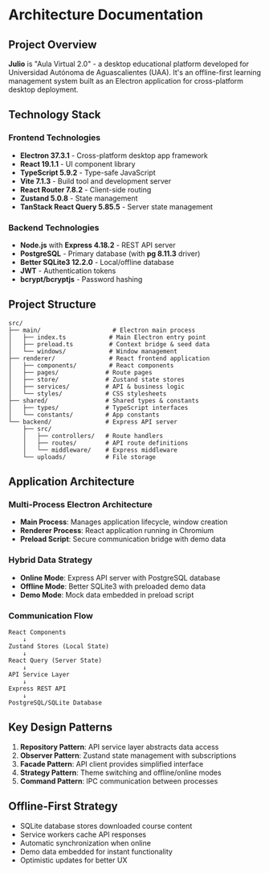 # Architecture Documentation

## Project Overview

**Julio** is "Aula Virtual 2.0" - a desktop educational platform developed for Universidad Autónoma de Aguascalientes (UAA). It's an offline-first learning management system built as an Electron application for cross-platform desktop deployment.

## Technology Stack

### Frontend Technologies
- **Electron 37.3.1** - Cross-platform desktop app framework
- **React 19.1.1** - UI component library
- **TypeScript 5.9.2** - Type-safe JavaScript
- **Vite 7.1.3** - Build tool and development server
- **React Router 7.8.2** - Client-side routing
- **Zustand 5.0.8** - State management
- **TanStack React Query 5.85.5** - Server state management

### Backend Technologies
- **Node.js** with **Express 4.18.2** - REST API server
- **PostgreSQL** - Primary database (with **pg 8.11.3** driver)
- **Better SQLite3 12.2.0** - Local/offline database
- **JWT** - Authentication tokens
- **bcrypt/bcryptjs** - Password hashing

## Project Structure

```
src/
├── main/                    # Electron main process
│   ├── index.ts            # Main Electron entry point
│   ├── preload.ts          # Context bridge & seed data
│   └── windows/            # Window management
├── renderer/               # React frontend application
│   ├── components/         # React components
│   ├── pages/             # Route pages
│   ├── store/             # Zustand state stores
│   ├── services/          # API & business logic
│   └── styles/            # CSS stylesheets
├── shared/                # Shared types & constants
│   ├── types/             # TypeScript interfaces
│   └── constants/         # App constants
└── backend/               # Express API server
    ├── src/
    │   ├── controllers/   # Route handlers
    │   ├── routes/        # API route definitions
    │   └── middleware/    # Express middleware
    └── uploads/           # File storage
```

## Application Architecture

### Multi-Process Electron Architecture
- **Main Process**: Manages application lifecycle, window creation
- **Renderer Process**: React application running in Chromium
- **Preload Script**: Secure communication bridge with demo data

### Hybrid Data Strategy
- **Online Mode**: Express API server with PostgreSQL database
- **Offline Mode**: Better SQLite3 with preloaded demo data
- **Demo Mode**: Mock data embedded in preload script

### Communication Flow
```
React Components
    ↓
Zustand Stores (Local State)
    ↓
React Query (Server State)
    ↓
API Service Layer
    ↓
Express REST API
    ↓
PostgreSQL/SQLite Database
```

## Key Design Patterns

1. **Repository Pattern**: API service layer abstracts data access
2. **Observer Pattern**: Zustand state management with subscriptions
3. **Facade Pattern**: API client provides simplified interface
4. **Strategy Pattern**: Theme switching and offline/online modes
5. **Command Pattern**: IPC communication between processes

## Offline-First Strategy

- SQLite database stores downloaded course content
- Service workers cache API responses
- Automatic synchronization when online
- Demo data embedded for instant functionality
- Optimistic updates for better UX